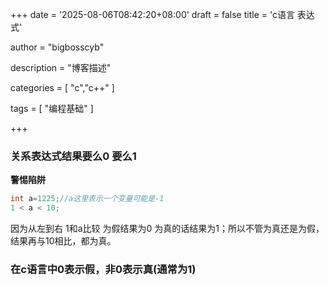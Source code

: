 +++
date = '2025-08-06T08:42:20+08:00'
draft = false
title = 'c语言 表达式'

author = "bigbosscyb"

description = "博客描述"

categories = [
    "c","c++"
]

tags = [
    "编程基础"
]

+++

### 关系表达式结果要么0 要么1

**警惕陷阱**

```c
int a=1225;//a这里表示一个变量可能是-1
1 < a < 10;
```

因为从左到右 1和a比较 为假结果为0 为真的话结果为1；所以不管为真还是为假，结果再与10相比，都为真。

### 在c语言中0表示假，非0表示真(通常为1)

